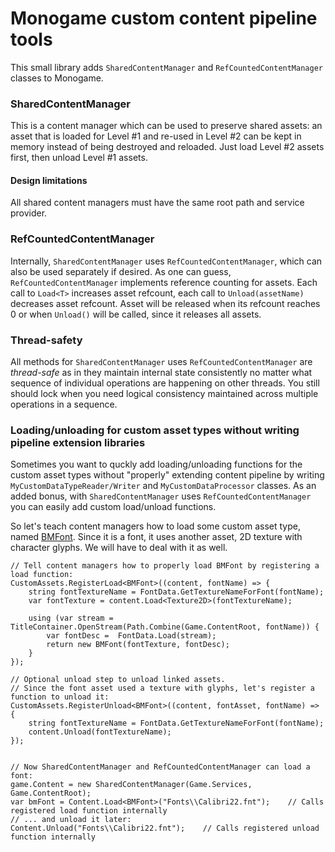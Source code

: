 ﻿# Monogame custom content pipeline tools

This small library adds `SharedContentManager` and `RefCountedContentManager` classes to Monogame. 


### SharedContentManager

This is a content manager which can be used to preserve shared assets: 
an asset that is loaded for Level #1 and re-used in Level #2 can be kept in memory instead of being destroyed and reloaded. 
Just load Level #2 assets first, then unload Level #1 assets.


#### Design limitations

All shared content managers must have the same root path and service provider.


### RefCountedContentManager

Internally, `SharedContentManager` uses `RefCountedContentManager`, which can also be used separately if desired. 
As one can guess, `RefCountedContentManager` implements reference counting for assets. 
Each call to `Load<T>` increases asset refcount, each call to `Unload(assetName)` decreases asset refcount. 
Asset will be released when its refcount reaches 0 or when `Unload()` will be called, since it releases all assets.


### Thread-safety

All methods for `SharedContentManager` uses `RefCountedContentManager` are _thread-safe_ as in they maintain internal state consistently no matter what sequence of individual operations are happening on other threads. 
You still should lock when you need logical consistency maintained across multiple operations in a sequence.


### Loading/unloading for custom asset types without writing pipeline extension libraries

Sometimes you want to quckly add loading/unloading functions for the custom asset types without "properly" extending content pipeline by writing `MyCustomDataTypeReader/Writer` and `MyCustomDataProcessor` classes. 
As an added bonus, with `SharedContentManager` uses `RefCountedContentManager` you can easily add custom load/unload functions.

So let's teach content managers how to load some custom asset type, named [BMFont](https://github.com/EnoughTea/MonoBMFont). 
Since it is a font, it uses another asset, 2D texture with character glyphs. We will have to deal with it as well.


	// Tell content managers how to properly load BMFont by registering a load function:
	CustomAssets.RegisterLoad<BMFont>((content, fontName) => {
        string fontTextureName = FontData.GetTextureNameForFont(fontName);
        var fontTexture = content.Load<Texture2D>(fontTextureName);

        using (var stream = TitleContainer.OpenStream(Path.Combine(Game.ContentRoot, fontName)) {
            var fontDesc =  FontData.Load(stream);
            return new BMFont(fontTexture, fontDesc);
        }
    });

	// Optional unload step to unload linked assets.
	// Since the font asset used a texture with glyphs, let's register a function to unload it:
    CustomAssets.RegisterUnload<BMFont>((content, fontAsset, fontName) => {
        string fontTextureName = FontData.GetTextureNameForFont(fontName);
        content.Unload(fontTextureName);
    });


	// Now SharedContentManager and RefCountedContentManager can load a font:
	game.Content = new SharedContentManager(Game.Services, Game.ContentRoot);
	var bmFont = Content.Load<BMFont>("Fonts\\Calibri22.fnt");    // Calls registered load function internally
	// ... and unload it later:
	Content.Unload("Fonts\\Calibri22.fnt");    // Calls registered unload function internally